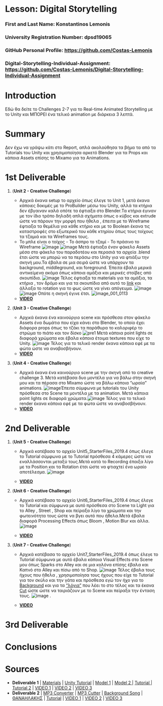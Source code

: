 # Lesson: Digital Storytelling

### First and Last Name: Konstantinos Lemonis
### University Registration Number: dpsd19065
### GitHub Personal Profile: https://github.com/Costas-Lemonis
### Digital-Storytelling-Individual-Assignment: https://github.com/Costas-Lemonis/Digital-Storytelling-Individual-Assignment

# Introduction
Εδώ θα δείτε το Challenges 2-7 για το Real-time Animated Storytelling με το Unity και ΜΠΟΡΕΙ ένα τελικό animation με διάρκεια 3 λεπτά.

# Summary
Δεν έχω να γράψω κάτι  στο Report, απλά ακολούθησα τα βήμα τα από τα Tutorials του Unity και χρησιμοποίησα αρκετό Blender για τα Props και κάποια Assets επίσης το Mixamo για τα Animations.
# 1st Deliverable
1. (**Unit 2 - Creative Challenge**) 
   - Αρχικά έκανα setup το αρχείο όπως έλεγε το Unit 1, μετά έκανα κάποιες δοκιμές με το ProBuilder μέσω του Unity, αλλά τα κτήρια δεν έβγαιναν καλά οπότε τα έφτιαξα στο Blender.Τα κτήρια έγιναν με τον ίδιο τρόπο δηλαδή απλά σχήματα όπως ο κύβος και extrude ώστε να πάρουν την μορφή που ήθελα , έπειτα με το Wireframe έφτιαξα τα θεμέλια για κάθε κτήριο και με το Boolean έκανα τις καταστροφές στο εξωτερικό του κάθε κτηρίου όπως τους τοίχους τα τζαμιά και τα Wireframes τους.
   - Το μπλε είναι ο τοίχος - Το άσπρο  το τζαμί - Το πράσινο το Wireframe ![image](https://user-images.githubusercontent.com/100446886/225607529-240db9d5-8643-48f3-9c8a-51feb861617e.png) ![image](https://user-images.githubusercontent.com/100446886/225610564-fa793e8c-102c-4bdf-8f34-1748ce0bc689.png) Μετά έφτιαξα έναν φάκελο Assets μέσα στο φάκελο του παραδοτέου και περασιά τα αρχεία .blend έτσι ώστε να μπορώ να τα περάσω στο Unity για να φτιάξω την σκηνή μου.Τα έβαλα σε μια σειρά ώστε να υπάρχουν τα background, middleground, και foreground. Έπειτα έβαλα μερικά αντικείμενα ακόμα όπως κάποια αμάξια και μερικές στοίβες από σκουπίδια. ![image](https://user-images.githubusercontent.com/100446886/225621600-64ec6ef0-b382-4da5-a186-fb889743ff36.png) Τέλος έφτιαξα τα materials για τα αμάξια, τα κτήρια , τον δρόμο και για τα σκουπίδια από αυτό το [link]( https://learn.unity.com/tutorial/creating-physically-based-materials-unity-2019-3#) και άλλαξα το rotation για το φως ώστε να γίνει απόγευμα. ![image](https://user-images.githubusercontent.com/100446886/225623003-4dd9a9a8-e30a-4a78-9fe3-d72b0ca141b0.png) ![image](https://user-images.githubusercontent.com/100446886/225623501-5752901b-c6ac-480b-9537-c982d1061da1.png) Οπότε η σκηνή έγινε έτσι. ![image_001_0113](https://user-images.githubusercontent.com/100446886/225623869-ba80067e-5feb-45d8-a479-6a67b388f08a.jpg)
   - **[VIDEO](https://www.youtube.com/watch?v=HFKrNcondeE)**
   
2. (**Unit 3 - Creative Challenge**)
   - Αρχικά έκανα ένα καινούργιο scene και πρόσθεσα στον φάκελο Assets ένα δωμάτιο που είχα κάνει στο Blender, το οποίο έχει διάφορα props όπως το τζάκι τα παράθυρα το καλοριφέρ το στρώμα  το πιάτο και τον δίσκο ![pre1](https://user-images.githubusercontent.com/100446886/226064415-0a96636c-45f0-4c38-9e7d-cdce9ef615c4.png) Μετά κάποια point lights σε διαφορά χρώματα και έβαλα κάποια έτοιμα textures που είχε το Unity. ![image](https://user-images.githubusercontent.com/100446886/226064578-ff4496fc-82ef-4103-a1d2-49ae2e446929.png) Τέλος για το τελικό render έκανα κάποια εφέ με τα φώτα ώστε να αναβοσβήνουν.
   - **[VIDEO](https://www.youtube.com/watch?v=zHCGdm5mJUo)**


3. (**Unit 4 - Creative Challenge**)
   - Αρχικά έκανα ένα καινούργιο scene με την σκηνή από το creative challenge 3. Μετά κατέβασα δυο μοντέλα για να βάλω στην σκηνή μου και τα πέρασα στο Mixamo ώστε να βάλω κάποια  “ωραία” animations. ![image](https://user-images.githubusercontent.com/100446886/226063234-b68a8657-d9fd-4f7a-8e5c-5080937b0e23.png)Έπειτα σύμφωνα με tutorials του Unity πρόσθεσα στο Scene τα μοντέλα με τα animation. Μετά κάποια point lights σε διαφορά χρώματα.![image](https://user-images.githubusercontent.com/100446886/226063915-599a754d-902c-47be-a56e-752c4f5f2e7a.png) Τέλος για το τελικό render έκανα κάποια εφέ με τα φώτα ώστε να αναβοσβήνουν.
   - **[VIDEO](https://www.youtube.com/watch?v=MrDuVcbp_Ws)**

# 2nd Deliverable
1. (**Unit 5 - Creative Challenge**) 
   - Αρχικά κατέβασα το αρχείο Unit5_StarterFiles_2019.4 όπως έλεγε το Tutorial σύμφωνα με το Tutorial πρόσθεσα 4 κάμερες ώστε να εναλλάσσονται μεταξύ τους.Μετά κατά το Recording έπαιξα λίγο με τα Position και τα Rotation έτσι ώστε να φτιαχτεί ένα ωραίο αποτέλεσμα.
   ![image](https://user-images.githubusercontent.com/100446886/227391239-4dd312c9-fb5e-455f-acbd-14f80250c598.png)

   - **[VIDEO](https://www.youtube.com/watch?v=syXEjVdY_Cw)**
   
2. (**Unit 6 - Creative Challenge**)
   - Αρχικά κατέβασα το αρχείο Unit6_StarterFiles_2019.4 όπως έλεγε το Tutorial και σύμφωνα με αυτό πρόσθεσα στο Scene τα Light για το Alley , Street , Shop και πείραξα λίγο τα χρώματα και την φωτεινότητα τους ώστε να βγει αυτό που ήθελα.Μετά έβαλα διαφορά Processing Effects όπως Bloom , Motion Blur και άλλα.
   ![image](https://user-images.githubusercontent.com/100446886/227392367-1fb5adc0-f892-4682-afe9-83a868ce5243.png)

   - **[VIDEO](https://www.youtube.com/watch?v=yA9XOMyBEYE)**


3. (**Unit 7 - Creative Challenge**)
   - Αρχικά κατέβασα το αρχείο Unit7_StarterFiles_2019.4 όπως έλεγε το Tutorial σύμφωνα με αυτό έβαλα κάποια Visual Effects στο Scene μου όπως Sparks στο Alley και σε μια κολόνα επίσης έβαλα και Καπνό στο Alley και πίσω από το Shop. ![image](https://user-images.githubusercontent.com/100446886/227394164-d1145efb-1b13-4afe-be47-7f6453c9d4d5.png) Τέλος έβαλα τους ήχους που ήθελα , χρησιμοποίησα τους ήχους που είχε το Tutorial για τον σκύλο και την γάτα και πρόσθεσα εγώ τον ήχο για το [Background]( https://www.youtube.com/watch?v=mw2kKyJu9gY) και για τα [“λόγια”](https://www.youtube.com/watch?v=a3wv7yjWZWQ) που λέει το στο τέλος και τα έκανα [Cut]( https://mp3cut.net/) ώστε ώστε να ταιριάζουν με το Scene και πείραξα την ένταση τους. ![image](https://user-images.githubusercontent.com/100446886/227395506-5419324b-c4b3-4ac1-b265-62b20494b013.png) . 


   - **[VIDEO](https://www.youtube.com/watch?v=wuly7GNDj6w)**


# 3rd Deliverable 


# Conclusions


# Sources
- **Deliverable 1** | [Materials](https://learn.unity.com/tutorial/creating-physically-based-materials-unity-2019-3#) | [Unity Tutorial](https://learn.unity.com/project/unit-2-realtime-previsualization?uv=2019.4&courseId=5ee00851edbc2a0022274f75) | [Model 1](https://sketchfab.com/3d-models/the-last-of-us-bloater-6b87499104e54ec1a480a495613d349f) | [Model 2 ](https://sketchfab.com/3d-models/gimli-86f314ff66704184853d2e53e2559978) | [Tutorial   ](https://learn.unity.com/project/unit-3-environment-modeling-set-dressing-in-unity?uv=2019.4&courseId=5ee00851edbc2a0022274f75) | [Tutorial 2](https://learn.unity.com/project/unit-4-creating-an-animatic-a-preliminary-version-of-an-animation?uv=2019.4&courseId=5ee00851edbc2a0022274f75) | [VIDEO 1](https://www.youtube.com/watch?v=HFKrNcondeE) | [VIDEO 2](https://www.youtube.com/watch?v=zHCGdm5mJUo) | [VIDEO 3](https://www.youtube.com/watch?v=MrDuVcbp_Ws)
- **Deliverable 2** | [MP3 Converter](https://www.easymp3converter.org/) | [MP3 Cutter](https://mp3cut.net/) | [Background Song](https://www.youtube.com/watch?v=mw2kKyJu9gY) | [ΘΑΝΑΗΛΑΚΗΣ](https://www.youtube.com/watch?v=a3wv7yjWZWQ) | [Tutorial](https://learn.unity.com/project/unit-5-create-compelling-shots-using-virtual-cameras?uv=2019.4&courseId=5ee00851edbc2a0022274f75) | [VIDEO 1](https://www.youtube.com/watch?v=syXEjVdY_Cw) | [VIDEO 2](https://www.youtube.com/watch?v=yA9XOMyBEYE) | [VIDEO 3](https://www.youtube.com/watch?v=wuly7GNDj6w)
